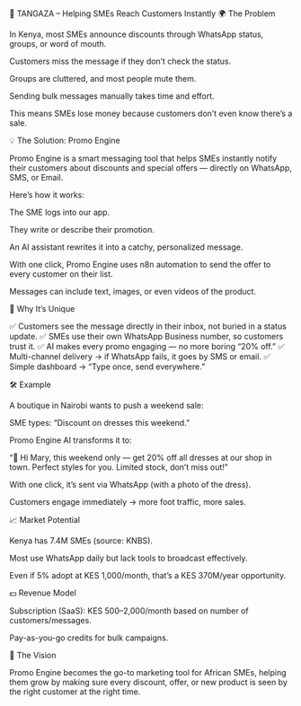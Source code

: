 🚀 TANGAZA – Helping SMEs Reach Customers Instantly
🌍 The Problem

In Kenya, most SMEs announce discounts through WhatsApp status, groups, or word of mouth.

Customers miss the message if they don’t check the status.

Groups are cluttered, and most people mute them.

Sending bulk messages manually takes time and effort.

This means SMEs lose money because customers don’t even know there’s a sale.

💡 The Solution: Promo Engine

Promo Engine is a smart messaging tool that helps SMEs instantly notify their customers about discounts and special offers — directly on WhatsApp, SMS, or Email.

Here’s how it works:

The SME logs into our app.

They write or describe their promotion.

An AI assistant rewrites it into a catchy, personalized message.

With one click, Promo Engine uses n8n automation to send the offer to every customer on their list.

Messages can include text, images, or even videos of the product.

🎯 Why It’s Unique

✅ Customers see the message directly in their inbox, not buried in a status update.
✅ SMEs use their own WhatsApp Business number, so customers trust it.
✅ AI makes every promo engaging — no more boring “20% off.”
✅ Multi-channel delivery → if WhatsApp fails, it goes by SMS or email.
✅ Simple dashboard → “Type once, send everywhere.”

🛠 Example

A boutique in Nairobi wants to push a weekend sale:

SME types: “Discount on dresses this weekend.”

Promo Engine AI transforms it to:

“💃 Hi Mary, this weekend only — get 20% off all dresses at our shop in town. Perfect styles for you. Limited stock, don’t miss out!”

With one click, it’s sent via WhatsApp (with a photo of the dress).

Customers engage immediately → more foot traffic, more sales.

📈 Market Potential

Kenya has 7.4M SMEs (source: KNBS).

Most use WhatsApp daily but lack tools to broadcast effectively.

Even if 5% adopt at KES 1,000/month, that’s a KES 370M/year opportunity.

💵 Revenue Model

Subscription (SaaS): KES 500–2,000/month based on number of customers/messages.

Pay-as-you-go credits for bulk campaigns.

🔮 The Vision

Promo Engine becomes the go-to marketing tool for African SMEs, helping them grow by making sure every discount, offer, or new product is seen by the right customer at the right time.